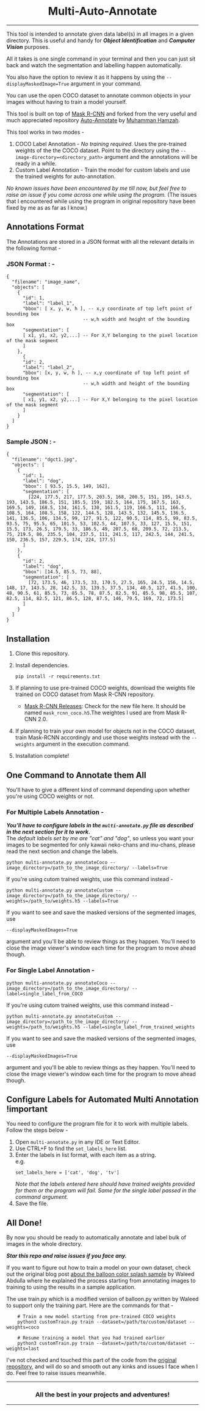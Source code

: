 # <center>Multi-Auto-Annotate</center>

---

This tool is intended to annotate given data label(s) in all images in a given directory. This is useful and handy for ***Object Identification*** and ***Computer Vision*** purposes.

All it takes is one single command in your terminal and then you can just sit back and watch the segmentation and labelling happen automatically.

You also have the option to review it as it happens by using the `--displayMaskedImage=True` argument in your command.

You can use the open COCO dataset to annotate common objects in your images without having to train a model yourself.

This tool is built on top of [Mask R-CNN](https://github.com/matterport/Mask_RCNN) and forked from the very useful and much appreciated repository [Auto-Annotate](https://github.com/mdhmz1/Auto-Annotate) by [Muhamman Hamzah](https://github.com/mdhmz1).

This tool works in two modes -

1. COCO Label Annotation - *No training required*. Uses the pre-trained weights of the the COCO dataset. Point to the directory using the `--image-directory=<directory_path>` argument and the annotations will be ready in a while.
2. Custom Label Annotation - Train the model for custom labels  and use the trained weights for auto-annotation.

*No known issues have been encountered by me till now, but feel free to raise an issue if you come across one while using the program.* (The issues that I encountered while using the program in original repository have been fixed by me as as far as I know.)

## Annotations Format

The Annotations are stored in a JSON format with all the relevant details in the following format -

### JSON Format : -

```
{
  "filename": "image_name",
  "objects": [
    {
      "id": 1,
      "label": "label_1",
      "bbox": [ x, y, w, h ], -- x,y coordinate of top left point of bounding box
                            -- w,h width and height of the bounding box
      "segmentation": [
      [ x1, y1, x2, y2,...] -- For X,Y belonging to the pixel location of the mask segment
      ]
    },
      {
      "id": 2,
      "label": "label_2",
      "bbox": [x, y, w, h ], -- x,y coordinate of top left point of bounding box
                            -- w,h width and height of the bounding box
      "segmentation": [
      [ x1, y1, x2, y2,...] -- For X,Y belonging to the pixel location of the mask segment
      ]
    }
  ]
}
```

### Sample JSON : -

```
{
  "filename": "dgct1.jpg",
  "objects": [
    {
      "id": 1,
      "label": "dog",
      "bbox": [ 93.5, 15.5, 149, 162],
      "segmentation": [
        [224, 177.5, 217, 177.5, 203.5, 168, 200.5, 151, 195, 143.5, 193, 143.5, 186.5, 151, 185.5, 159, 182.5, 164, 175, 167.5, 163, 169.5, 149, 168.5, 134, 161.5, 130, 161.5, 119, 166.5, 111, 166.5, 108.5, 164, 108.5, 158, 122, 144.5, 128, 143.5, 132, 145.5, 136.5, 141, 136.5, 106, 134.5, 99, 127, 91.5, 122, 90.5, 114, 85.5, 99, 83.5, 93.5, 75, 95.5, 65, 101.5, 53, 102.5, 44, 107.5, 33, 127, 15.5, 151, 15.5, 173, 26.5, 179.5, 33, 186.5, 49, 207.5, 68, 209.5, 72, 213.5, 75, 219.5, 86, 235.5, 104, 237.5, 111, 241.5, 117, 242.5, 144, 241.5, 150, 236.5, 157, 229.5, 174, 224, 177.5]
      ]
    },
    {
      "id": 2,
      "label": "dog",
      "bbox": [14.5, 85.5, 73, 88],
      "segmentation": [
        [72, 173.5, 46, 173.5, 33, 170.5, 27.5, 165, 24.5, 156, 14.5, 148, 17, 143.5, 28, 142.5, 33, 139.5, 37.5, 134, 40.5, 127, 41.5, 100, 48, 90.5, 61, 85.5, 73, 85.5, 78, 87.5, 82.5, 91, 85.5, 98, 85.5, 107, 82.5, 114, 82.5, 121, 86.5, 128, 87.5, 146, 79.5, 169, 72, 173.5]
      ]
    }
  ]
}
```

## Installation

1. Clone this repository.
2. Install dependencies.
	```
	pip install -r requirements.txt
	```
3. If planning to use pre-trained COCO weights, download the weights file trained on COCO dataset from Mask R-CNN repository.
	- [Mask R-CNN Releases](https://github.com/matterport/Mask_RCNN/releases): Check for the new file here. It should be named `mask_rcnn_coco.h5`.The weightes I used are from Mask R-CNN 2.0.
	
4. If planning to train your own model for objects not in the COCO dataset, train Mask-RCNN accordingly and use those weights instead with the `--weights` argument in the execution command.
5. Installation complete!

## One Command to Annotate them All

You'll have to give a different kind of command depending upon whether you're using COCO weights or not.

### For Multiple Labels Annotation -

***You'll have to configure labels in the `multi-annotate.py` file as described in the next section for it to work.*** <br>
The *default labels set by me are "cat" and "dog"*, so unless you want your images to be segmented for only kawaii neko-chans and inu-chans, please read the next section and change the labels.

```
python multi-annotate.py annotateCoco --image_directory=/path_to_the_image_directory/ --labels=True
```

If you're using cutom trained weights, use this command instead -

```
python multi-annotate.py annotateCustom --image_directory=/path_to_the_image_directory/ --weights=/path_to/weights.h5 --labels=True
```

If you want to see and save the masked versions of the segmented images, use
```
--displayMaskedImages=True
```
argument and you'll be able to review things as they happen. You'll need to close the image viewer's window each time for the program to move ahead though.


### For Single Label Annotation -

```
python multi-annotate.py annotateCoco --image_directory=/path_to_the_image_directory/ --label=single_label_from_COCO
```

If you're using cutom trained weights, use this command instead -

```
python multi-annotate.py annotateCustom --image_directory=/path_to_the_image_directory/ --weights=/path_to/weights.h5 --label=single_label_from_trained_weights
```

If you want to see and save the masked versions of the segmented images, use
```
--displayMaskedImages=True
```
argument and you'll be able to review things as they happen. You'll need to close the image viewer's window each time for the program to move ahead though.

## Configure Labels for Automated Multi Annotation !important

You need to configure the program file for it to work with multiple labels. Follow the steps below -

1. Open `multi-annotate.py` in any IDE or Text Editor.
2. Use CTRL+F to find the `set_labels_here` list.
3. Enter the labels in list format, with each item as a string. <br>
	e.g.
	```
	set_labels_here = ['cat', 'dog', 'tv']
	```
	*Note that the labels entered here should have trained weights provided for them or the program will fail. Same for the single label passed in the command argument.*
4. Save the file.

## All Done!

By now you should be ready to automatically annotate and label bulk of images in the whole directory. <br>

***Star this repo and raise issues if you face any.***

If you want to figure out how to train a model on your own dataset, check out the original blog post [about the balloon color splash sample](https://engineering.matterport.com/splash-of-color-instance-segmentation-with-mask-r-cnn-and-tensorflow-7c761e238b46) by Waleed Abdulla where he explained the process starting from annotating images to training to using the results in a sample application.

The use train.py which is a modified version of balloon.py written by Waleed to support only the training part. Here are the commands for that -

```
    # Train a new model starting from pre-trained COCO weights
    python3 customTrain.py train --dataset=/path/to/custom/dataset --weights=coco

    # Resume training a model that you had trained earlier
    python3 customTrain.py train --dataset=/path/to/custom/dataset --weights=last
```

I've not checked and touched this part of the code from the [original repository](https://github.com/mdhmz1/Auto-Annotate), and will do so and smooth out any kinks and issues I face when I do. Feel free to raise issues meanwhile.

---

### <center> All the best in your projects and adventures! </center>

---